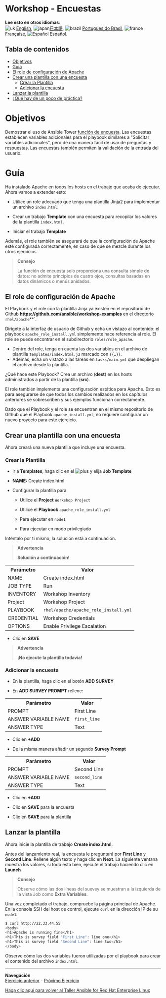 # Workshop - Encuestas

**Lee esto en otros idiomas**:
<br>![uk](../../../images/uk.png) [English](README.md),  ![japan](../../../images/japan.png)[日本語](README.ja.md), ![brazil](../../../images/brazil.png) [Portugues do Brasil](README.pt-br.md), ![france](../../../images/fr.png) [Française](README.fr.md), ![Español](../../../images/es.png) [Español](README.es.md).

## Tabla de contenidos

* [Objetivos](#Objetivos)
* [Guía](#Guía)
* [El role de configuración de Apache](#El-role-de-configuración-de-Apache)
* [Crear una plantilla con una encuesta](#Crear-una-plantilla-con-una-encuesta)
   * [Crear la Plantilla](#Crear-la-Plantilla)
   * [Adicionar la encuesta](#adicionar-la-encuesta)
* [Lanzar la plantilla](#Lanzar-la-plantilla)
* [¿Qué hay de un poco de práctica?](#¿Qué-hay-de-un-poco-de-práctica)


# Objetivos

Demostrar el uso de Ansible Tower [función de encuesta](https://docs.ansible.com/ansible-tower/latest/html/userguide/job_templates.html-surveys). Las encuestas establecen variables adicionales para el playbook similares a "Solicitar variables adicionales", pero de una manera fácil de usar de preguntas y respuestas. Las encuestas también permiten la validación de la entrada del usuario.

# Guía

Ha instalado Apache en todos los hosts en el trabajo que acaba de ejecutar. Ahora vamos a extender esto:

- Utilice un role adecuado que tenga una plantilla Jinja2 para implementar un archivo `index.html`.

- Crear un trabajo **Template** con una encuesta para recopilar los valores de la plantilla `index.html`.

- Iniciar el trabajo **Template**

Además, el role también se asegurará de que la configuración de Apache esté configurada correctamente, en caso de que se mezcle durante los otros ejercicios.

> **Consejo**
>
> La función de encuesta solo proporciona una consulta simple de datos: no admite principios de cuatro ojos, consultas basadas en datos dinámicos o menús anidados.


## El role de configuración de Apache

El Playbook y el role con la plantilla Jinja ya existen en el repositorio de Github **https://github.com/ansible/workshop-examples** en el directorio `rhel/apache`**`.

  Dirígete a la interfaz de usuario de Github y echa un vistazo al contenido: el playbook `apache_role_install.yml` simplemente hace referencia al role. El role se puede encontrar en el subdirectorio `roles/role_apache`.

  - Dentro del role, tenga en cuenta las dos variables en el archivo de plantilla `templates/index.html.j2` marcado con `{{…​}}`\.
  - Además, echa un vistazo a las tareas en `tasks/main.yml` que despliegan el archivo desde la plantilla.

¿Qué hace este Playbook? Crea un archivo (**dest**) en los hosts administrados a partir de la plantilla (**src**).

El role también implementa una configuración estática para Apache. Esto es para asegurarse de que todos los cambios realizados en los capítulos anteriores se sobrescriben y sus ejemplos funcionan correctamente.

Dado que el Playbook y el role se encuentran en el mismo repositorio de Github que el Playbook `apache_install.yml`, no requiere configurar un nuevo proyecto para este ejercicio.

## Crear una plantilla con una encuesta

Ahora creará una nueva plantilla que incluye una encuesta.

### Crear la Plantilla

- Ir a **Templates**, haga clic en el ![plus](images/green_plus.png) y elija **Job Template**

- **NAME:** Create index.html

- Configurar la plantilla para:

    - Utilice el **Project** `Workshop Project`

    - Utilice el **Playbook** `apache_role_install.yml`

    - Para ejecutar en `node1`

    - Para ejecutar en modo privilegiado

Inténtalo por ti mismo, la solución está a continuación.


> **Advertencia**
>
> **Solución a continuación\!**

<table>
  <tr>
    <th>Parámetro</th>
    <th>Valor</th>
  </tr>
  <tr>
    <td>NAME</td>
    <td>Create index.html</td>
  </tr>
  <tr>
    <td>JOB TYPE</td>
    <td>Run</td>
  </tr>
  <tr>
    <td>INVENTORY</td>
    <td>Workshop Inventory</td>
  </tr>
  <tr>
    <td>Project</td>
    <td>Workshop Project</td>
  </tr>  
  <tr>
    <td>PLAYBOOK</td>
    <td><code>rhel/apache/apache_role_install.yml</code></td>
  </tr>
  <tr>
    <td>CREDENTIAL</td>
    <td>Workshop Credentials</td>
  </tr>
  <tr>
    <td>OPTIONS</td>
    <td>Enable Privilege Escalation</td>
  </tr>          
</table>

- Clic en **SAVE**

> **Advertencia**
>
> **¡No ejecute la plantilla todavía!**

### Adicionar la encuesta

- En la plantilla, haga clic en el botón **ADD SURVEY**

- En **ADD SURVEY PROMPT** rellene:

<table>
  <tr>
    <th>Parámetro</th>
    <th>Valor</th>
  </tr>
  <tr>
    <td>PROMPT</td>
    <td>First Line</td>
  </tr>
  <tr>
    <td>ANSWER VARIABLE NAME</td>
    <td><code>first_line</code></td>
  </tr>
  <tr>
    <td>ANSWER TYPE</td>
    <td>Text</td>
  </tr>         
</table>

- Clic en **+ADD**

- De la misma manera añadir un segundo **Survey Prompt**

<table>
  <tr>
    <th>Parámetro</th>
    <th>Valor</th>
  </tr>
  <tr>
    <td>PROMPT</td>
    <td>Second Line</td>
  </tr>
  <tr>
    <td>ANSWER VARIABLE NAME</td>
    <td><code>second_line</code></td>
  </tr>
  <tr>
    <td>ANSWER TYPE</td>
    <td>Text</td>
  </tr>         
</table>

- Clic en **+ADD**

- Clic en **SAVE** para la encuesta

- Clic en **SAVE** para la plantilla

## Lanzar la plantilla

Ahora inicie la plantilla de trabajo **Create index.html**.

Antes del lanzamiento real, la encuesta le preguntará por **First Line** y **Second Line**. Rellene algún texto y haga clic en **Next**. La siguiente ventana muestra los valores, si todo está bien, ejecute el trabajo haciendo clic en **Launch**

> **Consejo**
>
> Observe cómo las dos líneas del suevey se muestran a la izquierda de la vista Job como **Extra Variables**.

Una vez completado el trabajo, compruebe la página principal de Apache. En la consola SSH del host de control, ejecute `curl` en la dirección IP de su `node1`:

```bash
$ curl http://22.33.44.55
<body>
<h1>Apache is running fine</h1>
<h1>This is survey field "First Line": line one</h1>
<h1>This is survey field "Second Line": line two</h1>
</body>
```
Observe cómo las dos variables fueron utilizadas por el playbook para crear el contenido del archivo `index.html`.

----
**Navegación**
<br>
[Ejercicio anterior](../2.3-projects/README.es.md) - [Próximo Ejercicio](../2.5-rbac/README.es.md)


[Haga clic aquí para volver al Taller Ansible for Red Hat Enterprise Linux](../README.es.md#Sección-2---Ejercicios-de-Ansible-Tower)
